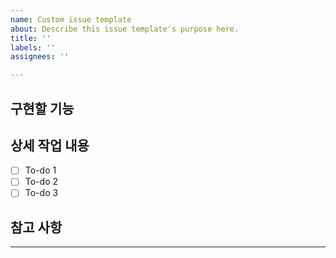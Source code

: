 ```yaml
---
name: Custom issue template
about: Describe this issue template's purpose here.
title: ''
labels: ''
assignees: ''

---
```


## 구현할 기능

## 상세 작업 내용

- [ ] To-do 1
- [ ] To-do 2
- [ ] To-do 3

## 참고 사항

---
